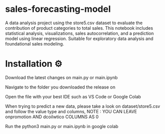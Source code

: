 # sales-forecasting-model
A data analysis project using the store5.csv dataset to evaluate the contribution of product categories to total sales. This notebook includes statistical analysis, visualizations, sales autocorrelation, and a prediction model using linear regression. Suitable for exploratory data analysis and foundational sales modeling.

# Installation ⚙️
Download the latest changes on main.py or main.ipynb

Navigate to the folder you downloaded the release on

Open the file with your best IDE such as VS Code or Google Colab

When trying to predict a new data, please take a look on dataset/store5.csv and follow the value type and columns, NOTE : YOU CAN LEAVE onpromotion AND dcoilwtico COLUMNS AS 0

Run the python3 main.py or main.ipynb in google colab

